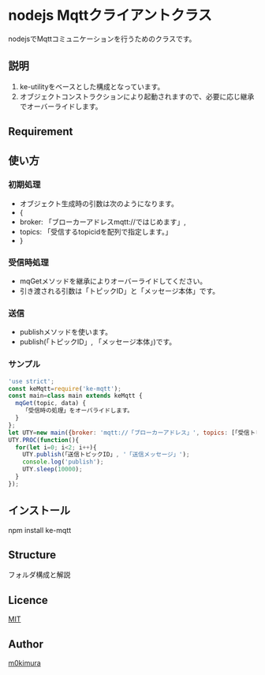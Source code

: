 nodejs Mqttクライアントクラス
====

nodejsでMqttコミュニケーションを行うためのクラスです。

## 説明
  1. ke-utilityをベースとした構成となっています。
  2. オブジェクトコンストラクションにより起動されますので、必要に応じ継承でオーバーライドします。


## Requirement


## 使い方

### 初期処理
 - オブジェクト生成時の引数は次のようになります。
 - {
 -   broker: 「ブローカーアドレスmqtt://ではじめます」,
 -   topics: 「受信するtopicidを配列で指定します。」
 - }

### 受信時処理
 - mqGetメソッドを継承によりオーバーライドしてください。
 - 引き渡される引数は「トピックID」と「メッセージ本体」です。

### 送信
 - publishメソッドを使います。
 - publish(「トピックID」, 「メッセージ本体」)です。

### サンプル
~~~javascript
'use strict';
const keMqtt=require('ke-mqtt');
const main=class main extends keMqtt {
  mqGet(topic, data) {
    「受信時の処理」をオーバライドします。
  }
};
let UTY=new main({broker: 'mqtt://「ブローカーアドレス」', topics: [「受信トピックIDの配列」]});
UTY.PROC(function(){
  for(let i=0; i<2; i++){
    UTY.publish(「送信トピックID」, '「送信メッセージ」');
    console.log('publish');
    UTY.sleep(10000);
  }
});
~~~

## インストール
  npm install ke-mqtt

## Structure
  フォルダ構成と解説
## Licence

[MIT](https://github.com/tcnksm/tool/blob/master/LICENCE)

## Author

[m0kimura](https://github.com/m0kimura)
